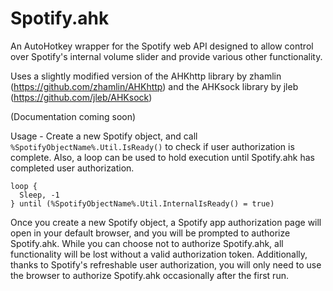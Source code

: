 # Spotify.ahk
An AutoHotkey wrapper for the Spotify web API designed to allow control over Spotify's internal volume slider and provide various other functionality.

Uses a slightly modified version of the AHKhttp library by zhamlin (https://github.com/zhamlin/AHKhttp) and the AHKsock library by jleb (https://github.com/jleb/AHKsock)

(Documentation coming soon)

Usage - 
Create a new Spotify object, and call `%SpotifyObjectName%.Util.IsReady()` to check if user authorization is complete.
Also, a loop can be used to hold execution until Spotify.ahk has completed user authorization.
```
loop {
  Sleep, -1
} until (%SpotifyObjectName%.Util.InternalIsReady() = true)
```
Once you create a new Spotify object, a Spotify app authorization page will open in your default browser, and you will be prompted to authorize Spotify.ahk. 
While you can choose not to authorize Spotify.ahk, all functionality will be lost without a valid authorization token. Additionally, thanks to Spotify's refreshable user authorization, you will only need to use the browser to authorize Spotify.ahk occasionally after the first run.
